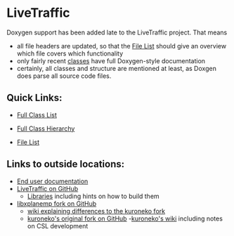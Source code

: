 LiveTraffic
========================

Doxygen support has been added late to the LiveTraffic project.
That means
- all file headers are updated, so that the <a href=files.html>File List</a>
should give an overview which file covers which functionality
- only fairly recent <a href=hierarchy.html>classes</a> have full Doxygen-style documentation
- certainly, all classes and structure are mentioned at least, as Doxgen does parse all source code files.

Quick Links:
--

- <a href=annotated.html>Full Class List</a>

- <a href=hierarchy.html>Full Class Hierarchy</a>

- <a href=files.html>File List</a>

Links to outside locations:
--

- <a href="https://twinfan.gitbook.io/livetraffic/">End user documentation</a>
- <a href="https://github.com/TwinFan/LiveTraffic">LiveTraffic on GitHub</a>
    - <a href="https://github.com/TwinFan/LiveTraffic/wiki/Libraries">Libraries</a> including hints on how to build them
- <a href="https://github.com/TwinFan/libxplanemp">libxplanemp fork on GitHub</a>
    - <a href="https://github.com/TwinFan/libxplanemp/wiki">wiki explaining differences to the kuroneko fork</a>
    - <a href="https://github.com/kuroneko/libxplanemp">kuroneko's original fork on GitHub</a>
        -<a href="https://github.com/kuroneko/libxplanemp/wiki">kuroneko's wiki</a> including notes on CSL development
